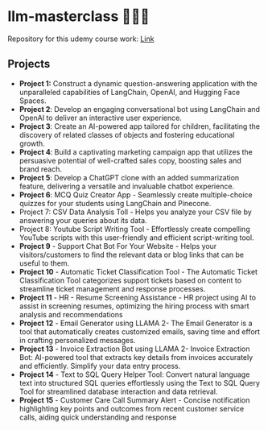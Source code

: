# llm-masterclass 👨🏻‍💻
Repository for this udemy course work: [Link](https://www.udemy.com/course/learn-langchain-go-from-zero-to-hero-build-ai-apps/)


## Projects

- **Project 1:** Construct a dynamic question-answering application with the unparalleled capabilities of LangChain, OpenAI, and Hugging Face Spaces.
- **Project 2**: Develop an engaging conversational bot using LangChain and OpenAI to deliver an interactive user experience.
- **Project 3**: Create an AI-powered app tailored for children, facilitating the discovery of related classes of objects and fostering educational growth.
- **Project 4**: Build a captivating marketing campaign app that utilizes the persuasive potential of well-crafted sales copy, boosting sales and brand reach.
- **Project 5**: Develop a ChatGPT clone with an added summarization feature, delivering a versatile and invaluable chatbot experience.
- **Project 6**: MCQ Quiz Creator App - Seamlessly create multiple-choice quizzes for your students using LangChain and Pinecone.
- Project 7: CSV Data Analysis Toll - Helps you analyze your CSV file by answering your queries about its data.
- Project 8: Youtube Script Writing Tool -  Effortlessly create compelling YouTube scripts with this user-friendly and efficient script-writing tool.
- **Project 9** - Support Chat Bot For Your Website - Helps your visitors/customers to find the relevant data or blog links that can be useful to them.
- **Project 10** - Automatic Ticket Classification Tool - The Automatic Ticket Classification Tool categorizes support tickets based on content to streamline ticket management and response processes.
- **Project 11** - HR - Resume Screening  Assistance - HR project using AI to assist in screening resumes, optimizing the hiring process with smart analysis and recommendations
- **Project 12** - Email Generator using LLAMA 2- The Email Generator is a tool that automatically creates customized emails, saving time and effort in crafting personalized messages.
- **Project 13** - Invoice Extraction Bot using LLAMA 2- Invoice Extraction Bot: AI-powered tool that extracts key details from invoices accurately and efficiently. Simplify your data entry process.
- **Project 14** - Text to SQL Query Helper Tool: Convert natural language text into structured SQL queries effortlessly using the Text to SQL Query Tool for streamlined database interaction and data retrieval.
- **Project 15** - Customer Care Call Summary Alert - Concise notification highlighting key points and outcomes from recent customer service calls, aiding quick understanding and response
